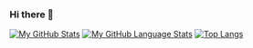 ### Hi there 👋

<!--
**ahmadfadhil98/ahmadfadhil98** is a ✨ _special_ ✨ repository because its `README.md` (this file) appears on your GitHub profile.

Here are some ideas to get you started:

- 🔭 I’m currently working on ...
- 🌱 I’m currently learning ...
- 👯 I’m looking to collaborate on ...
- 🤔 I’m looking for help with ...
- 💬 Ask me about ...
- 📫 How to reach me: ...
- 😄 Pronouns: ...
- ⚡ Fun fact: ...
-->

[![My GitHub Stats](https://github-readme-stats.vercel.app/api/?username=ahmadfadhil98&count_private=true&theme=tokyonight&showicons=true)]()
[![My GitHub Language Stats](https://github-readme-stats.vercel.app/api/top-langs/?username=ahmadfadhil98&langs_count=10&theme=tokyonight)]()
[![Top Langs](https://github-readme-stats.vercel.app/api/top-langs/?username=ahmadfadhil98&layout=compact&langs_count=20&theme=tokyonight)]()


